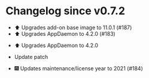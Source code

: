 # Changelog since v0.7.2
- ⬆️ Upgrades add-on base image to 11.0.1 (#187) 
- ⬆️ Upgrades AppDaemon to 4.2.0 (#183)

* ⬆️ Upgrades AppDaemon to 4.2.0

* Update patch 
- 🎆 Updates maintenance/license year to 2021 (#184) 
